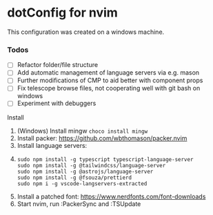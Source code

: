 # dotConfig for nvim
This configuration was created on a windows machine.

### Todos
- [ ] Refactor folder/file structure
- [ ] Add automatic management of language servers via e.g. mason
- [ ] Further modifications of CMP to aid better with component props
- [ ] Fix telescope browse files, not cooperating well with git bash on windows
- [ ] Experiment with debuggers

Install
1. (Windows) Install mingw `choco install mingw`
2. Install packer: https://github.com/wbthomason/packer.nvim
3. Install language servers:
4.     sudo npm install -g typescript typescript-language-server
       sudo npm install -g @tailwindcss/language-server
       sudo npm install -g @astrojs/language-server
       sudo npm install -g @fsouza/prettierd
       sudo npm i -g vscode-langservers-extracted
4. Install a patched font: https://www.nerdfonts.com/font-downloads
5. Start nvim, run :PackerSync and :TSUpdate

